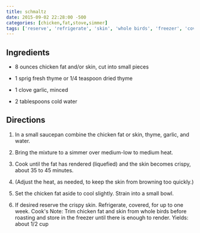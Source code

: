 ```yaml
---
title: schmaltz
date: 2015-09-02 22:28:00 -500
categories: [chicken,fat,stove,simmer]
tags: ['reserve', 'refrigerate', 'skin', 'whole birds', 'freezer', 'covered', 'dried thyme', 'heat', 'keep', 'strain', 'cool', 'roasting', 'render', 'saucepan', 'chicken fat', 'water', 'crispy', 'trim', 'browning', 'simmer', 'liquefied', 'bowl', 'smaltz', 'yields', 'fresh thyme', 'garlic']
---
```


## Ingredients

-   8 ounces chicken fat and/or skin, cut into small pieces

-   1 sprig fresh thyme or 1/4 teaspoon dried thyme

-   1 clove garlic, minced

-   2 tablespoons cold water



## Directions

1.  In a small saucepan combine the chicken fat or skin, thyme, garlic, and water.

2.  Bring the mixture to a simmer over medium-low to medium heat.

3.  Cook until the fat has rendered (liquefied) and the skin becomes crispy, about 35 to 45 minutes.

4.  (Adjust the heat, as needed, to keep the skin from browning too quickly.)

5.  Set the chicken fat aside to cool slightly. Strain into a small bowl.

6.  If desired reserve the crispy skin. Refrigerate, covered, for up to one week.  Cook\'s Note: Trim chicken fat and skin from whole birds before roasting and store in the freezer until there is enough to render. Yields: about 1/2 cup

